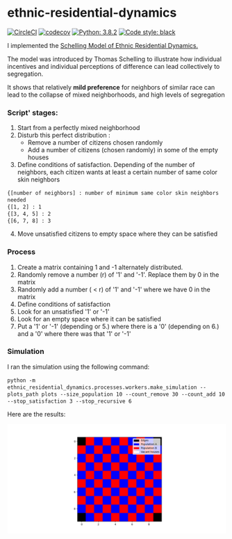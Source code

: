 # ethnic-residential-dynamics
[![CircleCI](https://circleci.com/gh/Driss31/nlp-negative-sampling.svg?style=svg)](https://circleci.com/gh/Driss31/nlp-negative-sampling)
[![codecov](https://codecov.io/gh/Driss31/ethnic-residential-dynamics/branch/master/graph/badge.svg)](https://codecov.io/gh/Driss31/ethnic-residential-dynamics)
[![Python: 3.8.2](https://img.shields.io/badge/python-3.8.2-blue.svg)](https://www.python.org/downloads/release/python-381/)
[![Code style: black](https://img.shields.io/badge/code%20style-black-000000.svg)](https://github.com/ambv/black)

I implemented the [Schelling Model of Ethnic Residential Dynamics.](http://jasss.soc.surrey.ac.uk/15/1/6.html)

The model was introduced by Thomas Schelling to illustrate how individual incentives and individual perceptions of difference can lead collectively to segregation.

It shows that relatively **mild preference** for neighbors of similar race can lead to the collapse of mixed neighborhoods, and high levels of segregation

### Script' stages:

1. Start from a perfectly mixed neighborhood
2. Disturb this perfect distribution :
    - Remove a number of citizens chosen randomly
    - Add a number of citizens (chosen randomly) in some of the empty houses
3. Define conditions of satisfaction. Depending of the number of neighbors, each citizen wants at least a certain
number of same color skin neighbors
```
{[number of neighbors] : number of minimum same color skin neighbors needed
{[1, 2] : 1
{[3, 4, 5] : 2
{[6, 7, 8] : 3
```
4. Move unsatisfied citizens to empty space where they can be satisfied


### Process

1. Create a matrix containing 1 and -1 alternately distributed.
2. Randomly remove a number (r) of '1' and '-1'. Replace them by 0 in the matrix
3. Randomly add a number ( < r) of '1' and '-1' where we have 0 in the matrix
4. Define conditions of satisfaction
5. Look for an unsatisfied '1' or '-1'
6. Look for an empty space where it can be satisfied
7. Put a '1' or '-1' (depending or 5.) where there is a '0' (depending on 6.) and a '0' where there was that '1'
or '-1'


### Simulation

I ran the simulation using the following command:
```
python -m ethnic_residential_dynamics.processes.workers.make_simulation --plots_path plots --size_population 10 --count_remove 30 --count_add 10 --stop_satisfaction 3 --stop_recursive 6
```

Here are the results:

![](plots/gif/simulation.gif)

